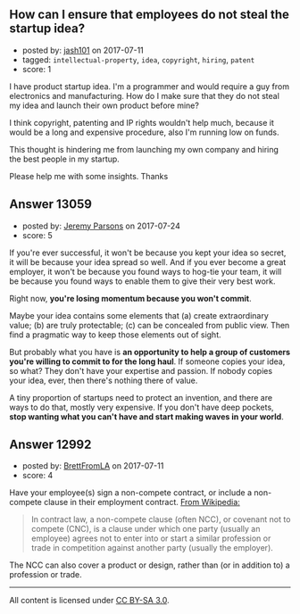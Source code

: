 ## How can I ensure that employees do not steal the startup idea?

- posted by: [jash101](https://stackexchange.com/users/8634352/jash101) on 2017-07-11
- tagged: `intellectual-property`, `idea`, `copyright`, `hiring`, `patent`
- score: 1

I have product startup idea. I'm a programmer and would require a guy from electronics and manufacturing. How do I make sure that they do not steal my idea and launch their own product before mine? 

I think copyright, patenting and IP rights wouldn't help much, because it would be a long and expensive procedure, also I'm running low on funds.

This thought is hindering me from launching my own company and hiring the best people in my startup.

Please help me with some insights. Thanks


## Answer 13059

- posted by: [Jeremy Parsons](https://stackexchange.com/users/497810/jeremy-parsons) on 2017-07-24
- score: 5

If you're ever successful, it won't be because you kept your idea so secret, it will be because your idea spread so well. And if you ever become a great employer, it won't be because you found ways to hog-tie your team, it will be because you found ways to enable them to give their very best work.

Right now, **you're losing momentum because you won't commit**. 

Maybe your idea contains some elements that (a) create extraordinary value; (b) are truly protectable; (c) can be concealed from public view. Then find a pragmatic way to keep those elements out of sight. 

But probably what you have is **an opportunity to help a group of customers you're willing to commit to for the long haul**. If someone copies your idea, so what? They don't have your expertise and passion. If nobody copies your idea, ever, then there's nothing there of value.

A tiny proportion of startups need to protect an invention, and there are ways to do that, mostly very expensive. If you don't have deep pockets, **stop wanting what you can't have and start making waves in your world**.


## Answer 12992

- posted by: [BrettFromLA](https://stackexchange.com/users/2813127/brettfromla) on 2017-07-11
- score: 4

<p>Have your employee(s) sign a non-compete contract, or include a non-compete clause in their employment contract.  <a href="https://en.wikipedia.org/wiki/Non-compete_clause" rel="nofollow noreferrer">From Wikipedia:</a></p>

<blockquote>
  <p>In contract law, a non-compete clause (often NCC), or covenant not to compete (CNC), is a clause under which one party (usually an employee) agrees not to enter into or start a similar profession or trade in competition against another party (usually the employer).</p>
</blockquote>

<p>The NCC can also cover a product or design, rather than (or in addition to) a profession or trade.</p>




---

All content is licensed under [CC BY-SA 3.0](https://creativecommons.org/licenses/by-sa/3.0/).

